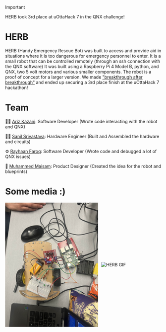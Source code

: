 ﻿> [!IMPORTANT]
> HERB took 3rd place at uOttaHack 7 in the QNX challenge!

# HERB

HERB (Handy Emergency Rescue Bot) was built to access and provide aid in situations where it is too
dangerous for emergency personnel to enter. It is a small robot that can be controlled remotely (through
an ssh connection with the QNX software) It was built using a Raspberry Pi 4 Model B, python, and QNX, two 
5 volt motors and various smaller components. The robot is a proof of concept for a larger version. We made 
["breakthrough after breakthrough"](https://www.linkedin.com/feed/update/urn:li:activity:7287173212080164865/) 
and ended up securing a 3rd place finish at the uOttaHack 7 hackathon!

# Team

👨‍💻 [Ariz Kazani](https://github.com/Ariz-Kazani): Software Developer (Wrote code interacting with the robot and QNX)

👷‍♂️ [Sanil Srivastava](https://github.com/rayhaanfarooq): Hardware Engineer (Built and Assembled the hardware and circuits)

⚙️ [Rayhaan Faroq](https://github.com/sanil04): Software Developer (Wrote code and debugged a lot of QNX issues)

🧬 [Muhammed Maisam](): Product Designer (Created the idea for the robot and blueprints) 

# Some media :)

<div style="display: flex; justify-content: center; align-items: center; gap: 10px;">
  <img src="https://raw.githubusercontent.com/Ariz-Kazani/uOttaHack7/refs/heads/main/images/IMG_9543.jpg" alt="HERB Image" style="width: 300px; height: auto;">
  <img src="https://github.com/Ariz-Kazani/uOttaHack7/blob/main/images/herb_gif.gif?raw=true" alt="HERB GIF" style="width: 300px; height: auto;">
</div>
